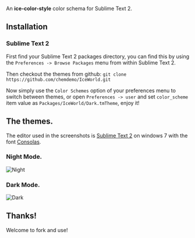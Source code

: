 An **ice-color-style** color schema for Sublime Text 2.

## Installation

### Sublime Text 2

First find your Sublime Text 2 packages directory, you can find this by using the `Preferences -> Browse Packages` menu from within Sublime Text 2.

Then checkout the themes from github:
`git clone https://github.com/chemdemo/IceWorld.git`

Now simply use the `Color Schemes` option of your preferences menu to switch between themes, or open `Preferences -> user` and set `color_scheme` item value as `Packages/IceWorld/Dark.tmTheme`, enjoy it!

## The themes.

The editor used in the screenshots is [Sublime Text 2](http://www.sublimetext.com/) on windows 7 with the font [Consolas](http://www.microsoft.com/typography/fonts/family.aspx?FID=300).

### Night Mode.

![Night](https://raw.github.com/chemdemo/IceWorld/master/screenshots/night.jpg)

### Dark Mode.

![Dark](https://raw.github.com/chemdemo/IceWorld/master/screenshots/dark.jpg)

## Thanks!

Welcome to fork and use!
